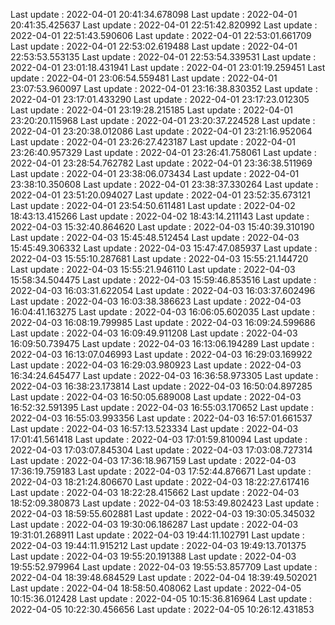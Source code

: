 Last update : 2022-04-01 20:41:34.678098
Last update : 2022-04-01 20:41:35.425637
Last update : 2022-04-01 22:51:42.820992
Last update : 2022-04-01 22:51:43.590606
Last update : 2022-04-01 22:53:01.661709
Last update : 2022-04-01 22:53:02.619488
Last update : 2022-04-01 22:53:53.553135
Last update : 2022-04-01 22:53:54.339531
Last update : 2022-04-01 23:01:18.431941
Last update : 2022-04-01 23:01:19.259451
Last update : 2022-04-01 23:06:54.559481
Last update : 2022-04-01 23:07:53.960097
Last update : 2022-04-01 23:16:38.830352
Last update : 2022-04-01 23:17:01.433290
Last update : 2022-04-01 23:17:23.012305
Last update : 2022-04-01 23:19:28.215185
Last update : 2022-04-01 23:20:20.115968
Last update : 2022-04-01 23:20:37.224528
Last update : 2022-04-01 23:20:38.012086
Last update : 2022-04-01 23:21:16.952064
Last update : 2022-04-01 23:26:27.423187
Last update : 2022-04-01 23:26:40.957329
Last update : 2022-04-01 23:26:41.758061
Last update : 2022-04-01 23:28:54.762782
Last update : 2022-04-01 23:36:38.511969
Last update : 2022-04-01 23:38:06.073434
Last update : 2022-04-01 23:38:10.350608
Last update : 2022-04-01 23:38:37.330264
Last update : 2022-04-01 23:51:20.094027
Last update : 2022-04-01 23:52:35.673121
Last update : 2022-04-01 23:54:50.611481
Last update : 2022-04-02 18:43:13.415266
Last update : 2022-04-02 18:43:14.211143
Last update : 2022-04-03 15:32:40.864620
Last update : 2022-04-03 15:40:39.310190
Last update : 2022-04-03 15:45:48.512454
Last update : 2022-04-03 15:45:49.306332
Last update : 2022-04-03 15:47:47.085937
Last update : 2022-04-03 15:55:10.287681
Last update : 2022-04-03 15:55:21.144720
Last update : 2022-04-03 15:55:21.946110
Last update : 2022-04-03 15:58:34.504475
Last update : 2022-04-03 15:59:46.853516
Last update : 2022-04-03 16:03:31.622054
Last update : 2022-04-03 16:03:37.602496
Last update : 2022-04-03 16:03:38.386623
Last update : 2022-04-03 16:04:41.163275
Last update : 2022-04-03 16:06:05.602035
Last update : 2022-04-03 16:08:19.799985
Last update : 2022-04-03 16:09:24.599686
Last update : 2022-04-03 16:09:49.911208
Last update : 2022-04-03 16:09:50.739475
Last update : 2022-04-03 16:13:06.194289
Last update : 2022-04-03 16:13:07.046993
Last update : 2022-04-03 16:29:03.169922
Last update : 2022-04-03 16:29:03.980923
Last update : 2022-04-03 16:34:24.645477
Last update : 2022-04-03 16:36:58.973305
Last update : 2022-04-03 16:38:23.173814
Last update : 2022-04-03 16:50:04.897285
Last update : 2022-04-03 16:50:05.689008
Last update : 2022-04-03 16:52:32.591395
Last update : 2022-04-03 16:55:03.170652
Last update : 2022-04-03 16:55:03.993356
Last update : 2022-04-03 16:57:01.661537
Last update : 2022-04-03 16:57:13.523334
Last update : 2022-04-03 17:01:41.561418
Last update : 2022-04-03 17:01:59.810094
Last update : 2022-04-03 17:03:07.845304
Last update : 2022-04-03 17:03:08.727314
Last update : 2022-04-03 17:36:18.967159
Last update : 2022-04-03 17:36:19.759183
Last update : 2022-04-03 17:52:44.876671
Last update : 2022-04-03 18:21:24.806670
Last update : 2022-04-03 18:22:27.617416
Last update : 2022-04-03 18:22:28.415662
Last update : 2022-04-03 18:52:09.380873
Last update : 2022-04-03 18:53:49.802423
Last update : 2022-04-03 18:59:55.602881
Last update : 2022-04-03 19:30:05.345032
Last update : 2022-04-03 19:30:06.186287
Last update : 2022-04-03 19:31:01.268911
Last update : 2022-04-03 19:44:11.102791
Last update : 2022-04-03 19:44:11.915212
Last update : 2022-04-03 19:49:13.701375
Last update : 2022-04-03 19:55:20.191388
Last update : 2022-04-03 19:55:52.979964
Last update : 2022-04-03 19:55:53.857709
Last update : 2022-04-04 18:39:48.684529
Last update : 2022-04-04 18:39:49.502021
Last update : 2022-04-04 18:58:50.408062
Last update : 2022-04-05 10:15:36.012428
Last update : 2022-04-05 10:15:36.816964
Last update : 2022-04-05 10:22:30.456656
Last update : 2022-04-05 10:26:12.431853
